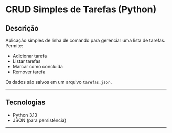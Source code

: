# CRUD Simples de Tarefas (Python)

## Descrição
Aplicação simples de linha de comando para gerenciar uma lista de tarefas.
Permite:
- Adicionar tarefa
- Listar tarefas
- Marcar como concluída
- Remover tarefa

Os dados são salvos em um arquivo `tarefas.json`.

---

## Tecnologias
- Python 3.13
- JSON (para persistência)

---

